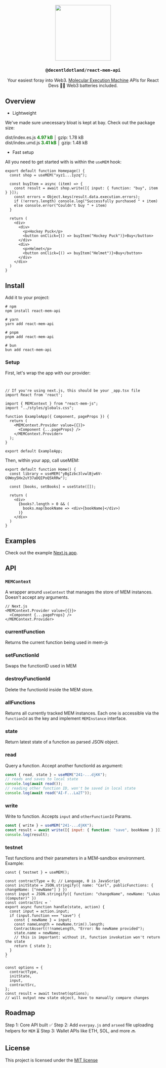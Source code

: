 <p align="center">
  <a href="https://decent.land">
    <img src="https://mem-home.vercel.app/icons/mem/mem-logo-v2.svg" height="180">
  </a>
  <h3 align="center"><code>@decentldotland/react-mem-api</code></h3>
  <div align="center">Your easiest foray into Web3. <a href="https://mem.tech">Molecular Execution Machine</a> APIs for React Devs 👷‍♂️ Web3 batteries included.</div>
</p>


## Overview

- Lightweight

We've made sure unecessary bloat is kept at bay. Check out the package size:

<div>
  <div>dist/index.es.js  <strong style="color: green; ">4.97 kB</strong> │ gzip: 1.78 kB</div>
  <div>dist/index.umd.js  <strong style="color: green; ">3.41 kB</strong> │ gzip: 1.48 kB</div>
</div>

- Fast setup

All you need to get started with is within the `useMEM` hook:

```tsx
export default function Homepage() {
  const shop = useMEM("xyz1...1yzq");

  const buyItem = async (item) => {
    const result = await shop.write([{ input: { function: "buy", item } }]);
    const errors = Object.keys(result.data.execution.errors);
    if (!errors.length) console.log("Successfully purchased " + item)
    else console.error("Couldn't buy " + item)
  }

  return (
    <div>
      <div>
        <p>Hockey Puck</p>
        <button onClick={() => buyItem("Hockey Puck")}>Buy</button>
      </div>
      <div>
        <p>Helmet</p>
        <button onClick={() => buyItem("Helmet")}>Buy</button>
      </div>
    </div>
  )
}
```

## Install
Add it to your project:

```console
# npm
npm install react-mem-api

# yarn
yarn add react-mem-api

# pnpm
pnpm add react-mem-api

# bun
bun add react-mem-api
```

### Setup

First, let's wrap the app with our provider:

```tsx 


// If you're using next.js, this should be your _app.tsx file
import React from 'react';

import { MEMContext } from "react-mem-js";
import "../styles/globals.css";

function ExampleApp({ Component, pageProps }) {
  return (
    <MEMContext.Provider value={{}}>
      <Component {...pageProps} />
    </MEMContext.Provider>
  );
}

export default ExampleApp;

```

Then, within your app, call useMEM:

```tsx
export default function Home() {
  const library = useMEM("yBgIzbc3lvwlBjw6V-G9Woy5Hx2uY37aDQIPoQ5kRRw");

  const [books, setBooks] = useState([]);
  
  return (
    <div>
      {books?.length > 0 && (
        books.map(bookName => <div>{bookName}</div>)
      )}
    </div>
  )
}

```

## Examples

Check out the example [Next.js app](./example/nextjs).

## API

### `MEMContext`

A wrapper around `useContext` that manages the store of MEM instances. Doesn't accept any arguments.

```tsx
// Next.js
<MEMContext.Provider value={{}}>
  <Component {...pageProps} />
</MEMContext.Provider>
```

### currentFunction

Returns the current function being used in mem-js

### setFunctionId

Swaps the functionID used in MEM

### destroyFunctionId

Delete the functionId inside the MEM store.

### allFunctions

Returns all currently tracked MEM instances. Each one is accessible via the `functionId` as the key and implement `MEMInstance` interface.

### state

Return latest state of a function as parsed JSON object.

### read

Query a function. Accept another functionId as argument:

```js
const { read, state } = useMEM("241-...djKK");
// reads and saves to local state
console.log(await read());
// reading other function ID, won't be saved in local state
console.log(await read("AI-F...La2T"));
```

### write

Write to function. Accepts `input` and `otherFunctionId` Params.

```js
const { write } = useMEM("241-...djKK");
const result = await write([{ input: { function: "save", bookName } }]);
console.log(result);
```

### testnet

Test functions and their parameters in a MEM-sandbox environment. Example:

```tsx
const { testnet } = useMEM();

const contractType = 0; // Language, 0 is JavaScript
const initState = JSON.stringify({ name: "Carl", publicFunctions: { changeName: ["newName"] } })
const input = JSON.stringify({ function: "changeName", newName: "Lukas (Computer)" })
const contractSrc = `
export async function handle(state, action) {
  const input = action.input;
  if (input.function === "save") {
    const { newName } = input;
    const nameLength = newName.trim().length;
    ContractAssert(!!nameLength, "Error: No newName provided");
    state.name = newName;
    // this is important: without it, function invokation won't return the state
    return { state };
  }
}
`

const options = {
  contractType,
  initState,
  input,
  contractSrc,
};
const result = await testnet(options);
// will output new state object, have to manually compare changes
```

## Roadmap

Step 1: Core API built ✅
Step 2: Add `everpay.js` and `arseed` file uploading helpers for `MEM` ⏳
Step 3: Wallet APIs like ETH, SOL, and more 🔜

## License
This project is licensed under the [MIT license](./LICENSE)

